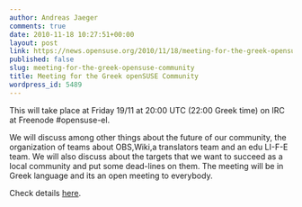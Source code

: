 ```yaml
---
author: Andreas Jaeger
comments: true
date: 2010-11-18 10:27:51+00:00
layout: post
link: https://news.opensuse.org/2010/11/18/meeting-for-the-greek-opensuse-community/
published: false
slug: meeting-for-the-greek-opensuse-community
title: Meeting for the Greek openSUSE Community
wordpress_id: 5489
---
```


This will take place at Friday 19/11 at 20:00 UTC (22:00 Greek time) on IRC at Freenode #opensuse-el.

We will discuss among other things about the future of our community, the organization of teams about OBS,Wiki,a translators team and an edu LI-F-E team.
We will also discuss about the targets that we want to succeed as a local community and put some dead-lines on them.
The meeting will be in Greek language and its an open meeting to everybody.

Check details [here](//opensuseambassadors.blogspot.com/2010/11/next-meeting-for-greek-opensuse.html).
